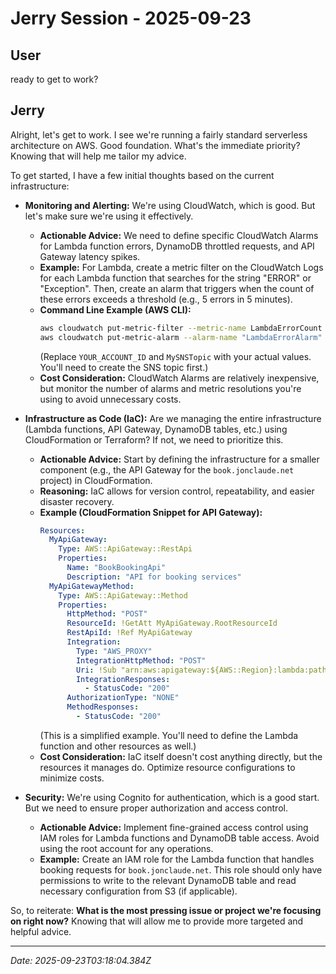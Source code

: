 # Jerry Session - 2025-09-23

## User
ready to get to work?

## Jerry
Alright, let's get to work. I see we're running a fairly standard serverless architecture on AWS. Good foundation. What's the immediate priority? Knowing that will help me tailor my advice.

To get started, I have a few initial thoughts based on the current infrastructure:

*   **Monitoring and Alerting:** We're using CloudWatch, which is good. But let's make sure we're using it effectively.
    *   **Actionable Advice:** We need to define specific CloudWatch Alarms for Lambda function errors, DynamoDB throttled requests, and API Gateway latency spikes.
    *   **Example:** For Lambda, create a metric filter on the CloudWatch Logs for each Lambda function that searches for the string "ERROR" or "Exception". Then, create an alarm that triggers when the count of these errors exceeds a threshold (e.g., 5 errors in 5 minutes).
    *   **Command Line Example (AWS CLI):**
        ```bash
        aws cloudwatch put-metric-filter --metric-name LambdaErrorCount --metric-namespace "MyLambdaFunction" --filter-name "LambdaErrorFilter" --filter-pattern "ERROR" --log-group-name "/aws/lambda/MyLambdaFunction" --metric-value "1" --unit "Count"
        aws cloudwatch put-metric-alarm --alarm-name "LambdaErrorAlarm" --metric-name "LambdaErrorCount" --namespace "MyLambdaFunction" --statistic "Sum" --period 300 --evaluation-periods 1 --threshold 5 --comparison-operator GreaterThanThreshold --alarm-actions arn:aws:sns:us-east-1:YOUR_ACCOUNT_ID:MySNSTopic
        ```
        (Replace `YOUR_ACCOUNT_ID` and `MySNSTopic` with your actual values.  You'll need to create the SNS topic first.)
    *   **Cost Consideration:** CloudWatch Alarms are relatively inexpensive, but monitor the number of alarms and metric resolutions you're using to avoid unnecessary costs.

*   **Infrastructure as Code (IaC):** Are we managing the entire infrastructure (Lambda functions, API Gateway, DynamoDB tables, etc.) using CloudFormation or Terraform? If not, we need to prioritize this.
    *   **Actionable Advice:** Start by defining the infrastructure for a smaller component (e.g., the API Gateway for the `book.jonclaude.net` project) in CloudFormation.
    *   **Reasoning:** IaC allows for version control, repeatability, and easier disaster recovery.
    *   **Example (CloudFormation Snippet for API Gateway):**
        ```yaml
        Resources:
          MyApiGateway:
            Type: AWS::ApiGateway::RestApi
            Properties:
              Name: "BookBookingApi"
              Description: "API for booking services"
          MyApiGatewayMethod:
            Type: AWS::ApiGateway::Method
            Properties:
              HttpMethod: "POST"
              ResourceId: !GetAtt MyApiGateway.RootResourceId
              RestApiId: !Ref MyApiGateway
              Integration:
                Type: "AWS_PROXY"
                IntegrationHttpMethod: "POST"
                Uri: !Sub "arn:aws:apigateway:${AWS::Region}:lambda:path/2015-03-31/functions/${MyLambdaFunction.Arn}/invocations"
                IntegrationResponses:
                  - StatusCode: "200"
              AuthorizationType: "NONE"
              MethodResponses:
                - StatusCode: "200"
        ```
        (This is a simplified example. You'll need to define the Lambda function and other resources as well.)
    *   **Cost Consideration:** IaC itself doesn't cost anything directly, but the resources it manages do.  Optimize resource configurations to minimize costs.

*   **Security:** We're using Cognito for authentication, which is a good start. But we need to ensure proper authorization and access control.
    *   **Actionable Advice:** Implement fine-grained access control using IAM roles for Lambda functions and DynamoDB table access.  Avoid using the root account for any operations.
    *   **Example:** Create an IAM role for the Lambda function that handles booking requests for `book.jonclaude.net`. This role should only have permissions to write to the relevant DynamoDB table and read necessary configuration from S3 (if applicable).

So, to reiterate: **What is the most pressing issue or project we're focusing on right now?**  Knowing that will allow me to provide more targeted and helpful advice.


---
*Date: 2025-09-23T03:18:04.384Z*